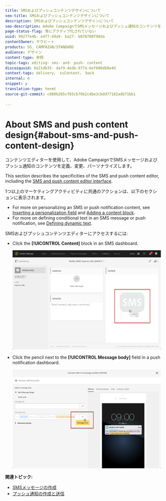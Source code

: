 ```yaml
---
title: SMSおよびプッシュコンテンツデザインについて
seo-title: SMSおよびプッシュコンテンツデザインについて
description: SMSおよびプッシュコンテンツデザインについて
seo-description: Adobe CampaignでSMSメッセージおよびプッシュ通知のコンテンツを変更するために使用するエディターについて説明します。
page-status-flag: 常にアクティブ化されていない
uuid: 99277e46- e4f7-49a9- ba27- b878780f90da
contentOwner: サウビート
products: SG_ CAMPAIGN/STANDARD
audience: デザイン
content-type: 参照
topic-tags: editing- sms- and- push- content
discoiquuid: 6e21db35- daf9-4edb-977a-6ef606db0e4d
context-tags: delivery， ssContent， back
internal: n
snippet: y
translation-type: tm+mt
source-git-commit: c880b265cf83cb76b2cdbe3cbdd77182adb71bb1

---
```



# About SMS and push content design{#about-sms-and-push-content-design}

コンテンツエディターを使用して、Adobe CampaignでSMSメッセージおよびプッシュ通知のコンテンツを定義、変更、パーソナライズします。

This section describes the specificities of the SMS and push content editor, including the [SMS and push content editor interface](../../designing/using/sms-and-push-content-editor-interface.md).

1つ以上のマーケティングアクティビティに共通のアクションは、以下のセクションに表示されます。

* For more on personalizing an SMS or push notification content, see [Inserting a personalization field](../../designing/using/inserting-a-personalization-field.md) and [Adding a content block](../../designing/using/adding-a-content-block.md).
* For more on defining conditional text in an SMS message or push notification, see [Defining dynamic text](../../designing/using/defining-dynamic-text.md).

SMSおよびプッシュコンテンツエディターにアクセスするには:

* Click the **[!UICONTROL Content]** block in an SMS dashboard.

   ![](assets/des_sms_content.png)

* Click the pencil next to the **[!UICONTROL Message body]** field in a push notification dashboard.

   ![](assets/des_push_body.png)

**関連トピック:**

* [SMSメッセージの作成](../../channels/using/creating-an-sms-message.md)
* [プッシュ通知の作成と送信](../../channels/using/preparing-and-sending-a-push-notification.md)

